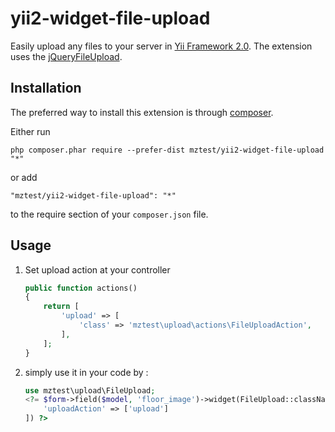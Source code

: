 # yii2-widget-file-upload
Easily upload any files to your server in [Yii Framework 2.0](https://github.com/yiisoft/yii2).
The extension uses the [jQueryFileUpload](https://github.com/blueimp/jQuery-File-Upload).

Installation
------------

The preferred way to install this extension is through [composer](http://getcomposer.org/download/).

Either run

```
php composer.phar require --prefer-dist mztest/yii2-widget-file-upload "*"
```

or add

```
"mztest/yii2-widget-file-upload": "*"
```

to the require section of your `composer.json` file.


Usage
-----
1. Set upload action at your controller
    
    ```php
    public function actions()
    {
        return [
            'upload' => [
                'class' => 'mztest\upload\actions\FileUploadAction',
            ],
        ];
    }
    ```

2. simply use it in your code by  :

    ```php
    use mztest\upload\FileUpload;
    <?= $form->field($model, 'floor_image')->widget(FileUpload::className(), [
        'uploadAction' => ['upload']
    ]) ?>
    ```